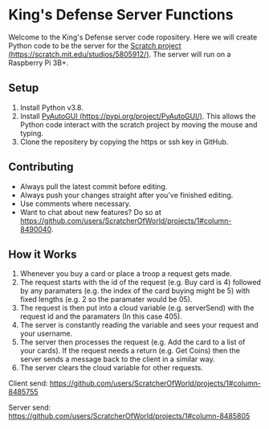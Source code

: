 # King's Defense Server Functions

Welcome to the King's Defense server code ropositery. Here we will create Python code to be the server for the [Scratch project (https://scratch.mit.edu/studios/5805912/)](https://scratch.mit.edu/studios/5805912/). The server will run on a Raspberry Pi 3B+.

Setup
------
1. Install Python v3.8.
1. Install [PyAutoGUI (https://pypi.org/project/PyAutoGUI/)](https://pypi.org/project/PyAutoGUI/). This allows the Python code interact with the scratch project by moving the mouse and typing.
1. Clone the repositery by copying the https or ssh key in GitHub.

Contributing
------
+ Always pull the latest commit before editing.
+ Always push your changes straight after you've finished editing.
+ Use comments where necessary.
+ Want to chat about new features? Do so at https://github.com/users/ScratcherOfWorld/projects/1#column-8490040.

How it Works
------
1. Whenever you buy a card or place a troop a request gets made.
1. The request starts with the id of the request (e.g. Buy card is 4) followed by any paramaters (e.g. the index of the card buying might be 5) with fixed lengths (e.g. 2 so the paramater would be 05).
1. The request is then put into a cloud variable (e.g. serverSend) with the request id and the paramaters (In this case 405).
1. The server is constantly reading the variable and sees your request and your username.
1. The server then processes the request (e.g. Add the card to a list of your cards). If the request needs a return (e.g. Get Coins) then the server sends a message back to the client in a similar way.
1. The server clears the cloud variable for other requests.

Client send: https://github.com/users/ScratcherOfWorld/projects/1#column-8485755

Server send: https://github.com/users/ScratcherOfWorld/projects/1#column-8485805
